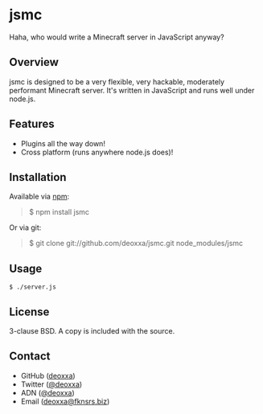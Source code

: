 jsmc
====

Haha, who would write a Minecraft server in JavaScript anyway?

Overview
--------

jsmc is designed to be a very flexible, very hackable, moderately performant
Minecraft server. It's written in JavaScript and runs well under node.js.

Features
--------

* Plugins all the way down!
* Cross platform (runs anywhere node.js does)!

Installation
------------

Available via [npm](http://npmjs.org/):

> $ npm install jsmc

Or via git:

> $ git clone git://github.com/deoxxa/jsmc.git node_modules/jsmc

Usage
-----

```
$ ./server.js
```

License
-------

3-clause BSD. A copy is included with the source.

Contact
-------

* GitHub ([deoxxa](http://github.com/deoxxa))
* Twitter ([@deoxxa](http://twitter.com/deoxxa))
* ADN ([@deoxxa](https://alpha.app.net/deoxxa))
* Email ([deoxxa@fknsrs.biz](mailto:deoxxa@fknsrs.biz))
